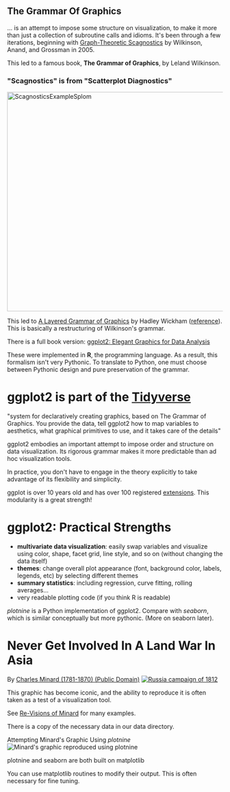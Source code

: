 ## The Grammar Of Graphics

... is an attempt to impose some structure on visualization, to make it
more than just a collection of subroutine calls and idioms.  It's been
through a few iterations, beginning with
[Graph-Theoretic Scagnostics](https://www.semanticscholar.org/paper/Graph-theoretic-scagnostics-Wilkinson-Anand/8bc9868fe6c936614f7f94b01757723e9ffaaa43)
by Wilkinson, Anand, and Grossman in 2005.

This led to a famous book, **The Grammar of Graphics**, by Leland Wilkinson.


### "Scagnostics" is from "Scatterplot Diagnostics"

<a title="Sigbert, CC BY-SA 3.0 &lt;https://creativecommons.org/licenses/by-sa/3.0&gt;, via Wikimedia Commons" href="https://commons.wikimedia.org/wiki/File:ScagnosticsExampleSplom.svg"><img width="512" alt="ScagnosticsExampleSplom" src="https://upload.wikimedia.org/wikipedia/commons/thumb/1/18/ScagnosticsExampleSplom.svg/512px-ScagnosticsExampleSplom.svg.png"></a>


This led to
[A Layered Grammar of Graphics](http://vita.had.co.nz/papers/layered-grammar.pdf)
by Hadley Wickham 
([reference](http://vita.had.co.nz/papers/layered-grammar.html)).  This is
basically a restructuring of Wilkinson's grammar.

There is a full book version:
[ggplot2: Elegant Graphics for Data Analysis](https://books.google.com/books/about/Ggplot2.html?id=bes-AAAAQBAJ&source=kp_book_description)


These were implemented in **R**, the programming language.  As a result,
this formalism isn't very Pythonic.  To translate to Python, one must
choose between Pythonic design and pure preservation of the grammar.



# ggplot2 is part of the [Tidyverse](https://ggplot2.tidyverse.org/)

"system for declaratively creating graphics, based on The Grammar of Graphics. You provide the data, tell ggplot2 how to map variables to aesthetics, what graphical primitives to use, and it takes care of the details"


ggplot2 embodies an important attempt to impose order and structure on
data visualization.  Its rigorous grammar makes it more predictable than
ad hoc visualization tools.

In practice, you don't have to engage in the theory explicitly to take
advantage of its flexibility and simplicity.


ggplot is over 10 years old and has over 100 registered
[extensions](https://exts.ggplot2.tidyverse.org/gallery/).  This
modularity is a great strength!



# ggplot2: Practical Strengths

* **multivariate data visualization**: <span class=smalltext>easily swap variables and visualize using color, shape, facet grid, line style, and so on (without changing the data itself)</span>
* **themes**: <span class=smalltext>change overall plot appearance (font, background color, labels, legends, etc) by selecting different themes</span>
* **summary statistics**: <span class=smalltext>including regression, curve fitting, rolling averages... </span>
* very readable plotting code <span class=smalltext>(if you think R is readable)</span>



*plotnine* is a Python implementation of ggplot2.  Compare with *seaborn*,
which is similar conceptually but more pythonic.  (More on seaborn later).



# Never Get Involved In A Land War In Asia


By
[Charles Minard  (1781-1870) (Public Domain)](https://en.wikipedia.org/wiki/Charles_Joseph_Minard)
[![Russia campaign of 1812](images/Minard.png)](https://en.wikipedia.org/wiki/Charles_Joseph_Minard#/media/File:Minard.png)


This graphic has become iconic, and the ability to reproduce it is often taken
as a test of a visualization tool.

See [Re-Visions of Minard](https://www.datavis.ca/gallery/re-minard.php)
for many examples.

There is a copy of the necessary data in our data directory.



Attempting Minard's Graphic Using *plotnine*<br>
![Minard's graphic reproduced using plotnine](images/minard_with_plotnine.png)



plotnine and seaborn are both built on matplotlib

You can use matplotlib routines to modify their output.  This is often
necessary for fine tuning.

